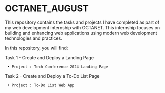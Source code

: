 # OCTANET_AUGUST
This repository contains the tasks and projects I have completed as part of my web development internship with OCTANET. This internship focuses on building and enhancing web applications using modern web development technologies and practices.

In this repository, you will find:

Task 1 - Create and Deploy a Landing Page

     • Project : Tech Conference 2024 Landing Page

Task 2 - Create and Deploy a To-Do List Page

     • Project : To-Do List Web App
